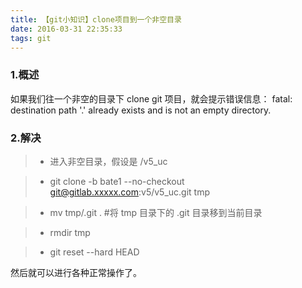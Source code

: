 ```yaml
---
title: 【git小知识】clone项目到一个非空目录
date: 2016-03-31 22:35:33
tags: git
---
```


### 1.概述
如果我们往一个非空的目录下 clone git 项目，就会提示错误信息：
fatal: destination path '.' already exists and is not an empty directory.

### 2.解决

> * 进入非空目录，假设是 /v5_uc

> * git clone -b bate1 --no-checkout git@gitlab.xxxxx.com:v5/v5_uc.git tmp

> * mv tmp/.git .   #将 tmp 目录下的 .git 目录移到当前目录

> * rmdir tmp

> * git reset --hard HEAD

然后就可以进行各种正常操作了。
